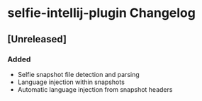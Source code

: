 <!-- Keep a Changelog guide -> https://keepachangelog.com -->

# selfie-intellij-plugin Changelog

## [Unreleased]
### Added
- Selfie snapshot file detection and parsing
- Language injection within snapshots
- Automatic language injection from snapshot headers
